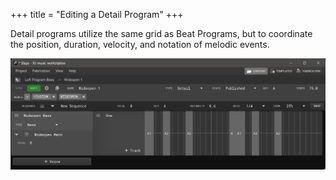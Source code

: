 +++
title = "Editing a Detail Program"
+++

Detail programs utilize the same grid as Beat Programs, but to coordinate the position, duration, velocity, and notation of melodic events.

![Editing a Detail Program](editing-detail-program.png)